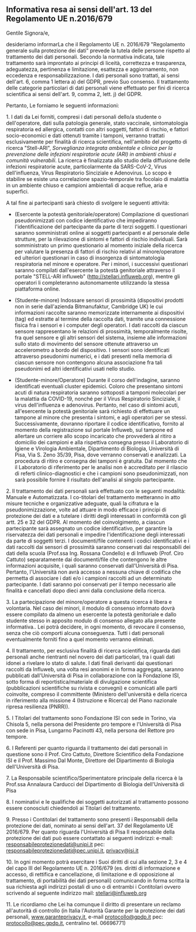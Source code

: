 ## Informativa resa ai sensi dell'art. 13 del Regolamento UE n.2016/679

Gentile Signora/e,

desideriamo informarLa che il Regolamento UE n. 2016/679 "Regolamento
generale sulla protezione dei dati" prevede la tutela delle persone
rispetto al trattamento dei dati personali. Secondo la normativa
indicata, tale trattamento sarà improntato ai principi di liceità,
correttezza e trasparenza, adeguatezza, pertinenza e limitazione,
esattezza e aggiornamento, non eccedenza e responsabilizzazione. I dati
personali sono trattati, ai sensi dell'art. 6, comma 1 lettera a) del
GDPR, previo Suo consenso. Il trattamento delle categorie particolari di
dati personali viene effettuato per fini di ricerca scientifica ai sensi
dell'art. 9, comma 2, lett. j) del GDPR.

Pertanto, Le forniamo le seguenti informazioni:

1\. I dati da Lei forniti, compresi i dati personali dello/a studente o
dell'operatore, dati sulla patologia generale, stato vaccinale,
sintomatologia respiratoria ed allergica, contatti con altri soggetti,
fattori di rischio, e fattori socio-economici e dati ottenuti tramite i
tamponi, verranno trattati esclusivamente per finalità di ricerca
scientifica, nell'ambito del progetto di ricerca "Stell-ARI",
*Sorveglianza integrata ambientale e clinica per la prevenzione delle
infezioni respiratorie acute (ARI) in ambienti chiusi e comunità
vulnerabili*. La ricerca è finalizzata allo studio della diffusione
delle infezioni respiratorie acute, particolarmente da SARS-CoV-2, Virus
dell'influenza, Virus Respiratorio Sinciziale e Adenovirus. Lo scopo è
stabilire se esiste una correlazione spazio-temporale tra focolaio di
malattia in un ambiente chiuso e campioni ambientali di acque reflue,
aria e superfici.

A tal fine ai partecipanti sarà chiesto di svolgere le seguenti
attività:

-   (Esercente la potestà genitoriale/operatore) Compilazione di
    questionari pseudonimizzati con codice identificativo che
    impediranno l\'identificazione del partecipante da parte di terzi
    soggetti. I questionari saranno somministrati online ai soggetti
    partecipanti e al personale delle strutture, per la rilevazione di
    sintomi e fattori di rischio individuali. Sarà somministrato un
    primo questionario al momento iniziale della ricerca per valutare
    la presenza di fattori di rischio relativi al minore/operatore ed
    ulteriori questionari in caso di insorgenza di sintomatologia
    respiratoria nel minore e operatore. Per i minori, i successivi
    questionari saranno compilati dall'esercente la potestà
    genitoriale attraverso il portale "STELL-ARI influweb"
    (http://stellari.influweb.org), mentre gli operatori li
    completeranno autonomamente utilizzando la stessa piattaforma
    online.

-   (Studente-minore) Indossare sensori di prossimità (dispositivi
    prodotti non in serie dall\'azienda Bitmanufaktur, Cambridge UK)
    le cui informazioni raccolte saranno memorizzate internamente ai
    dispositivi (tag) ed estratte al termine della raccolta dati,
    tramite una connessione fisica fra i sensori e i computer degli
    operatori. I dati raccolti da ciascun sensore rappresentano le
    relazioni di prossimità, temporalmente risolte, fra quel sensore e
    gli altri sensori del sistema, insieme alle informazioni sullo
    stato di movimento del sensore ottenute attraverso un
    accelerometro a bordo del dispositivo. I sensori sono identificati
    attraverso pseudonimi numerici, e i dati presenti nella memoria di
    ciascun sensore non contengono alcuna associazione fra tali
    pseudonimi ed altri identificativi usati nello studio.

-   (Studente-minore/Operatore) Durante il corso dell\'indagine, saranno
    identificati eventuali cluster epidemici. Coloro che presentano
    sintomi acuti di natura respiratoria saranno sottoposti a tamponi
    molecolari per la malattia da COVID-19, nonché per il Virus
    Respiratorio Sinciziale, il virus dell\'influenza e adenovirus.
    Pertanto, nel caso di sintomi acuti, all\'esercente la potestà
    genitoriale sarà richiesto di effettuare un tampone al minore che
    presenta i sintomi, e agli operatori per se stessi.
    Successivamente, dovranno riportare il codice identificativo,
    fornito al momento della registrazione sul portale Influweb, sul
    tampone ed allertare un corriere allo scopo incaricato che
    provvederà al ritiro a domicilio dei campioni e alla rispettiva
    consegna presso il Laboratorio di Igiene e Virologia Ambientale,
    Dipartimento di Biologia, Università di Pisa, Via S. Zeno 35/39,
    Pisa, dove verranno conservati e analizzati. La procedura di
    ritiro e consegna dei tamponi è gratuita. Dal momento che il
    Laboratorio di riferimento per le analisi non è accreditato per il
    rilascio di referti clinico-diagnostici e che i campioni sono
    pseudonimizzati, non sarà possibile fornire il risultato
    dell'analisi al singolo partecipante.

2\. Il trattamento dei dati personali sarà effettuato con le seguenti
modalità: Manuale e Automatizzata. I co-titolari del trattamento
metteranno in atto misure tecniche e organizzative adeguate, quali la
cifratura e la pseudonimizzazione, volte ad attuare in modo efficace i
principi di protezione dei dati e a tutelare i diritti degli interessati
in conformità con gli artt. 25 e 32 del GDPR. Al momento del
coinvolgimento, a ciascun partecipante sarà assegnato un codice
identificativo, per garantire la riservatezza dei dati personali e
impedire l'identificazione degli interessati da parte di soggetti terzi.
I documenti/file contenenti i codici identificativi e i dati raccolti
dai sensori di prossimità saranno conservati dai responsabili dei dati
della scuola (Prof.ssa Ing. Rossana Condello) e di Influweb (Prof. Ciro
Cattuto) separatamente dai documenti/file che contengono le altre
informazioni acquisite, i quali saranno conservati dall\'Università di
Pisa. Pertanto, l\'Università non avrà accesso a nessuna chiave di
codifica che permetta di associare i dati e/o i campioni raccolti ad un
determinato partecipante. I dati saranno poi conservati per il tempo
necessario alle finalità e cancellati dopo dieci anni dalla conclusione
della ricerca.

3\. La partecipazione del minore/operatore a questa ricerca è libera e
volontaria. Nel caso dei minori, il modulo di consenso informato dovrà
essere compilato da almeno un esercente la potestà genitoriale e dallo
studente stesso in apposito modulo di consenso allegato alla presente
informativa.. Lei potrà decidere, in ogni momento, di revocare il
consenso, senza che ciò comporti alcuna conseguenza. Tutti i dati
personali eventualmente forniti fino a quel momento verranno eliminati.

4\. Il trattamento, per esclusiva finalità di ricerca scientifica,
riguarda dati personali anche rientranti nel novero dei dati
particolari, tra i quali dati idonei a rivelare lo stato di salute. I
dati finali derivanti dai questionari raccolti da Influweb, una volta
resi anonimi e in forma aggregata, saranno pubblicati dall'Università di
Pisa in collaborazione con la Fondazione ISI, sotto forma di
reportistica/materiale di divulgazione scientifica (pubblicazioni
scientifiche su rivista e convegni) e comunicati alle parti coinvolte,
compreso il committente (Ministero dell'università e della ricerca in
riferimento alla missione 4 (Istruzione e Ricerca) del Piano nazionale
ripresa resilienza (PNRR)).

5\. I Titolari del trattamento sono Fondazione ISI con sede in Torino,
via Chisola 5, nella persona del Presidente pro tempore e l'Università
di Pisa con sede in Pisa, Lungarno Pacinotti 43, nella persona del
Rettore pro tempore.

6\. I Referenti per quanto riguarda il trattamento dei dati personali in
questione sono il Prof. Ciro Cattuto, Direttore Scientifico della
Fondazione ISI e il Prof. Massimo Dal Monte, Direttore del Dipartimento
di Biologia dell'Università di Pisa.

7\. La Responsabile scientifico/Sperimentatore principale della ricerca
è la Prof.ssa Annalaura Carducci del Dipartimento di Biologia
dell'Università di Pisa

8\. I nominativi e le qualifiche dei soggetti autorizzati al trattamento
possono essere conosciuti chiedendoli ai Titolari del trattamento.

9\. Presso i Contitolari del trattamento sono presenti i Responsabili
della protezione dei dati, nominato ai sensi dell'art. 37 del
Regolamento UE 2016/679. Per quanto riguarda l'Università di Pisa Il
responsabile della protezione dei dati può essere contattato ai seguenti
indirizzi: e-mail:
[responsabileprotezionedati@unipi.it](mailto:responsabileprotezionedati@unipi.it)
pec: <responsabileprotezionedati@pec.unipi.it>,
<privacy@isi.it>

10\. In ogni momento potrà esercitare i Suoi diritti di cui alla sezione
2, 3 e 4 del capo III del Regolamento UE n. 2016/679 (es. diritti di
informazione e accesso, di rettifica e cancellazione, di limitazione e
di opposizione al trattamento, di portabilità dei dati personali)
comunicando in forma scritta la sua richiesta agli indirizzi postali di
uno o di entrambi i Contitolari ovvero scrivendo al seguente indirizzo
mail:
[stellari@influweb.org](mailto:stellari@influweb.org)

11\. Le ricordiamo che Lei ha comunque il diritto di presentare un
reclamo all'autorità di controllo (in Italia l'Autorità Garante per la
protezione dei dati personali, www.garanteprivacy.it, e-mail
[protocollo@gpdp.it](mailto:protocollo@gpdp.it) pec:
[protocollo@pec.gpdp.it](mailto:protocollo@pec.gpdp.it),
centralino tel. 06696771)